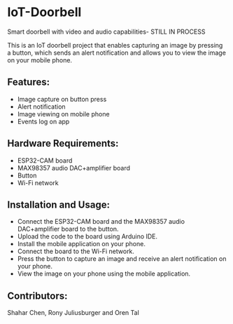 # IoT-Doorbell
Smart doorbell with video and audio capabilities- STILL IN PROCESS

This is an IoT doorbell project that enables capturing an image by pressing a button, which sends an alert notification and allows you to view the image on your mobile phone.

## Features:
- Image capture on button press
- Alert notification
- Image viewing on mobile phone
- Events log on app

## Hardware Requirements:
- ESP32-CAM board
- MAX98357 audio DAC+amplifier board
- Button
- Wi-Fi network

## Installation and Usage:
- Connect the ESP32-CAM board and the MAX98357 audio DAC+amplifier board to the button.
- Upload the code to the board using Arduino IDE.
- Install the mobile application on your phone.
- Connect the board to the Wi-Fi network.
- Press the button to capture an image and receive an alert notification on your phone.
- View the image on your phone using the mobile application.

## Contributors:
Shahar Chen, Rony Juliusburger and Oren Tal
